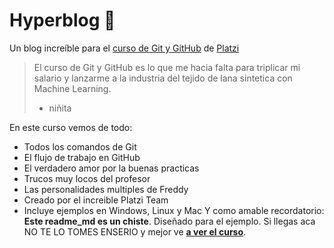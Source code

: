 # Hyperblog 💚
Un blog increíble para el [curso de Git y GitHub](https://platzi.com/cursos/git-github/) de [Platzi](http://platzi.com/ "Platzi")
>El curso de Git y GitHub es lo que me hacia falta para triplicar mi salario y lanzarme a la industria del tejido de lana sintetica con Machine Learning.
>- niñita 

En este curso vemos de todo:
* Todos los comandos de Git
* El flujo de trabajo en GitHub
* El verdadero amor por la buenas practicas
* Trucos muy locos del profesor
* Las personalidades multiples de Freddy
* Creado por el increible Platzi Team
* Incluye ejemplos en Windows, Linux y Mac
Y como amable recordatorio: **Este readme_md es un chiste**. Diseñado para el ejemplo. Si llegas aca NO TE LO TOMES ENSERIO y mejor ve [**a ver el curso**](https://platzi.com/cursos/git-github/).
